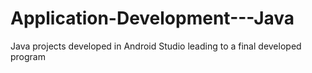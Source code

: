 # Application-Development---Java
Java projects developed in Android Studio leading to a final developed program
